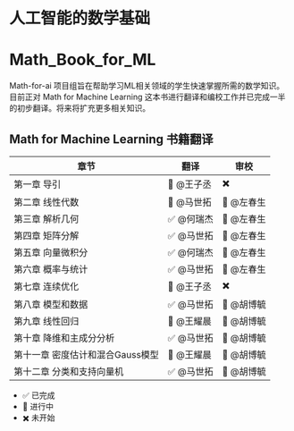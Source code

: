 # 人工智能的数学基础

# Math_Book_for_ML

Math-for-ai 项目组旨在帮助学习ML相关领域的学生快速掌握所需的数学知识。目前正对 Math for Machine Learning 这本书进行翻译和编校工作并已完成一半的初步翻译。将来将扩充更多相关知识。

## Math for Machine Learning 书籍翻译


| 章节 | 翻译 | 审校 |
| ---- | ---- | ---- |
| 第一章 导引 | :large_blue_diamond: @王子丞 | :heavy_multiplication_x: |
| 第二章 线性代数 |:large_blue_diamond: @马世拓| :large_blue_diamond: @左春生 |
| 第三章 解析几何 |:white_check_mark: @何瑞杰| :large_blue_diamond: @左春生|
| 第四章 矩阵分解 |:white_check_mark: @马世拓| :large_blue_diamond: @左春生|
| 第五章 向量微积分 |:white_check_mark: @何瑞杰| :large_blue_diamond: @左春生|
| 第六章 概率与统计 |:white_check_mark: @马世拓| :large_blue_diamond: @左春生|
| 第七章 连续优化 | :large_blue_diamond: @王子丞 | :heavy_multiplication_x: |
| 第八章 模型和数据 |:white_check_mark: @马世拓| :large_blue_diamond: @胡博毓 |
| 第九章 线性回归 | :large_blue_diamond: @王耀晨 | :large_blue_diamond: @胡博毓 |
| 第十章 降维和主成分分析 |:white_check_mark: @马世拓| :large_blue_diamond: @胡博毓 |
| 第十一章 密度估计和混合Gauss模型 | :large_blue_diamond: @王耀晨 | :large_blue_diamond: @胡博毓 |
| 第十二章 分类和支持向量机 |:white_check_mark: @马世拓| :large_blue_diamond: @胡博毓 |



* :white_check_mark: 已完成
* :large_blue_diamond: 进行中
* :heavy_multiplication_x: 未开始​


